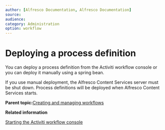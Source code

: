 ```yaml
---
author: [Alfresco Documentation, Alfresco Documentation]
source: 
audience: 
category: Administration
option: workflow
---
```


# Deploying a process definition

You can deploy a process definition from the Activiti workflow console or you can deploy it manually using a spring bean.

If you use manual deployment, the Alfresco Content Services server must be shut down. Process definitions will be deployed when Alfresco Content Services starts.

**Parent topic:**[Creating and managing workflows](../topics/wf-howto.md)

**Related information**  


[Starting the Activiti workflow console](../concepts/wf-activiti-workflow-console.md)


